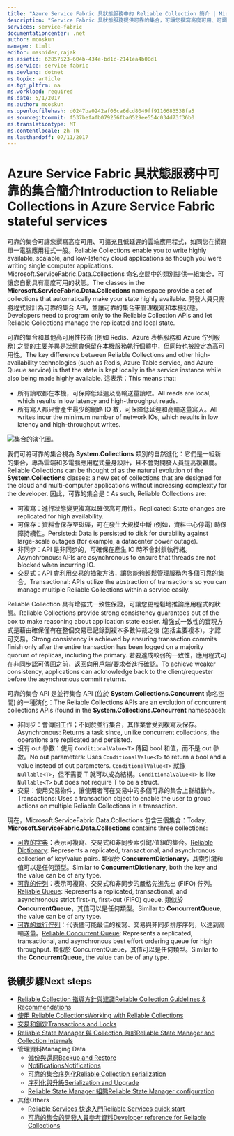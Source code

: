 ```yaml
---
title: "Azure Service Fabric 具狀態服務中的 Reliable Collection 簡介 | Microsoft Docs"
description: "Service Fabric 具狀態服務提供可靠的集合，可讓您撰寫高度可用、可調整且低延遲的雲端應用程式。"
services: service-fabric
documentationcenter: .net
author: mcoskun
manager: timlt
editor: masnider,rajak
ms.assetid: 62857523-604b-434e-bd1c-2141ea4b00d1
ms.service: service-fabric
ms.devlang: dotnet
ms.topic: article
ms.tgt_pltfrm: na
ms.workload: required
ms.date: 5/1/2017
ms.author: mcoskun
ms.openlocfilehash: d0247ba0242af05ca6dcd8049ff9116683538fa5
ms.sourcegitcommit: f537befafb079256fba0529ee554c034d73f36b0
ms.translationtype: MT
ms.contentlocale: zh-TW
ms.lasthandoff: 07/11/2017
---
```

# <a name="introduction-to-reliable-collections-in-azure-service-fabric-stateful-services"></a><span data-ttu-id="ac6e7-103">Azure Service Fabric 具狀態服務中可靠的集合簡介</span><span class="sxs-lookup"><span data-stu-id="ac6e7-103">Introduction to Reliable Collections in Azure Service Fabric stateful services</span></span>
<span data-ttu-id="ac6e7-104">可靠的集合可讓您撰寫高度可用、可擴充且低延遲的雲端應用程式，如同您在撰寫單一電腦應用程式一般。</span><span class="sxs-lookup"><span data-stu-id="ac6e7-104">Reliable Collections enable you to write highly available, scalable, and low-latency cloud applications as though you were writing single computer applications.</span></span> <span data-ttu-id="ac6e7-105">Microsoft.ServiceFabric.Data.Collections 命名空間中的類別提供一組集合，可讓您自動具有高度可用的狀態。</span><span class="sxs-lookup"><span data-stu-id="ac6e7-105">The classes in the **Microsoft.ServiceFabric.Data.Collections** namespace provide a set of collections that automatically make your state highly available.</span></span> <span data-ttu-id="ac6e7-106">開發人員只需將程式設計為可靠的集合 API，並讓可靠的集合來管理複寫和本機狀態。</span><span class="sxs-lookup"><span data-stu-id="ac6e7-106">Developers need to program only to the Reliable Collection APIs and let Reliable Collections manage the replicated and local state.</span></span>

<span data-ttu-id="ac6e7-107">可靠的集合和其他高可用性技術 (例如 Redis、Azure 表格服務和 Azure 佇列服務) 之間的主要差異是狀態會保留在本機服務執行個體中，但同時也被設定為高可用性。</span><span class="sxs-lookup"><span data-stu-id="ac6e7-107">The key difference between Reliable Collections and other high-availability technologies (such as Redis, Azure Table service, and Azure Queue service) is that the state is kept locally in the service instance while also being made highly available.</span></span> <span data-ttu-id="ac6e7-108">這表示：</span><span class="sxs-lookup"><span data-stu-id="ac6e7-108">This means that:</span></span>

* <span data-ttu-id="ac6e7-109">所有讀取都在本機，可保障低延遲及高輸送量讀取。</span><span class="sxs-lookup"><span data-stu-id="ac6e7-109">All reads are local, which results in low latency and high-throughput reads.</span></span>
* <span data-ttu-id="ac6e7-110">所有寫入都只會產生最少的網路 IO 數，可保障低延遲和高輸送量寫入。</span><span class="sxs-lookup"><span data-stu-id="ac6e7-110">All writes incur the minimum number of network IOs, which results in low latency and high-throughput writes.</span></span>

![集合的演化圖。](media/service-fabric-reliable-services-reliable-collections/ReliableCollectionsEvolution.png)

<span data-ttu-id="ac6e7-112">我們可將可靠的集合視為 **System.Collections** 類別的自然進化：它們是一組新的集合，專為雲端和多電腦應用程式量身設計，且不會對開發人員提高複雜度。</span><span class="sxs-lookup"><span data-stu-id="ac6e7-112">Reliable Collections can be thought of as the natural evolution of the **System.Collections** classes: a new set of collections that are designed for the cloud and multi-computer applications without increasing complexity for the developer.</span></span> <span data-ttu-id="ac6e7-113">因此，可靠的集合是：</span><span class="sxs-lookup"><span data-stu-id="ac6e7-113">As such, Reliable Collections are:</span></span>

* <span data-ttu-id="ac6e7-114">可複寫：進行狀態變更複寫以確保高可用性。</span><span class="sxs-lookup"><span data-stu-id="ac6e7-114">Replicated: State changes are replicated for high availability.</span></span>
* <span data-ttu-id="ac6e7-115">可保存：資料會保存至磁碟，可在發生大規模中斷 (例如，資料中心停電) 時保障持續性。</span><span class="sxs-lookup"><span data-stu-id="ac6e7-115">Persisted: Data is persisted to disk for durability against large-scale outages (for example, a datacenter power outage).</span></span>
* <span data-ttu-id="ac6e7-116">非同步：API 是非同步的，可確保在產生 IO 時不會封鎖執行緒。</span><span class="sxs-lookup"><span data-stu-id="ac6e7-116">Asynchronous: APIs are asynchronous to ensure that threads are not blocked when incurring IO.</span></span>
* <span data-ttu-id="ac6e7-117">交易式：API 會利用交易的抽象方法，讓您能夠輕鬆管理服務內多個可靠的集合。</span><span class="sxs-lookup"><span data-stu-id="ac6e7-117">Transactional: APIs utilize the abstraction of transactions so you can manage multiple Reliable Collections within a service easily.</span></span>

<span data-ttu-id="ac6e7-118">Reliable Collection 具有增強式一致性保證，可讓您更輕鬆地推論應用程式的狀態。</span><span class="sxs-lookup"><span data-stu-id="ac6e7-118">Reliable Collections provide strong consistency guarantees out of the box to make reasoning about application state easier.</span></span>
<span data-ttu-id="ac6e7-119">增強式一致性的實現方式是藉由確保僅有在整個交易已記錄到複本多數仲裁之後 (包括主要複本)，才認可交易。</span><span class="sxs-lookup"><span data-stu-id="ac6e7-119">Strong consistency is achieved by ensuring transaction commits finish only after the entire transaction has been logged on a majority quorum of replicas, including the primary.</span></span>
<span data-ttu-id="ac6e7-120">若要達成較弱的一致性，應用程式可在非同步認可傳回之前，返回向用戶端/要求者進行確認。</span><span class="sxs-lookup"><span data-stu-id="ac6e7-120">To achieve weaker consistency, applications can acknowledge back to the client/requester before the asynchronous commit returns.</span></span>

<span data-ttu-id="ac6e7-121">可靠的集合 API 是並行集合 API (位於 **System.Collections.Concurrent** 命名空間) 的一種演化：</span><span class="sxs-lookup"><span data-stu-id="ac6e7-121">The Reliable Collections APIs are an evolution of concurrent collections APIs (found in the **System.Collections.Concurrent** namespace):</span></span>

* <span data-ttu-id="ac6e7-122">非同步：會傳回工作；不同於並行集合，其作業會受到複寫及保存。</span><span class="sxs-lookup"><span data-stu-id="ac6e7-122">Asynchronous: Returns a task since, unlike concurrent collections, the operations are replicated and persisted.</span></span>
* <span data-ttu-id="ac6e7-123">沒有 out 參數：使用 `ConditionalValue<T>` 傳回 bool 和值，而不是 out 參數。</span><span class="sxs-lookup"><span data-stu-id="ac6e7-123">No out parameters: Uses `ConditionalValue<T>` to return a bool and a value instead of out parameters.</span></span> <span data-ttu-id="ac6e7-124">`ConditionalValue<T>` 就像 `Nullable<T>`，但不需要 T 就可以成為結構。</span><span class="sxs-lookup"><span data-stu-id="ac6e7-124">`ConditionalValue<T>` is like `Nullable<T>` but does not require T to be a struct.</span></span>
* <span data-ttu-id="ac6e7-125">交易：使用交易物件，讓使用者可在交易中的多個可靠的集合上群組動作。</span><span class="sxs-lookup"><span data-stu-id="ac6e7-125">Transactions: Uses a transaction object to enable the user to group actions on multiple Reliable Collections in a transaction.</span></span>

<span data-ttu-id="ac6e7-126">現在，Microsoft.ServiceFabric.Data.Collections 包含三個集合：</span><span class="sxs-lookup"><span data-stu-id="ac6e7-126">Today, **Microsoft.ServiceFabric.Data.Collections** contains three collections:</span></span>

* <span data-ttu-id="ac6e7-127">[可靠的字典](https://msdn.microsoft.com/library/azure/dn971511.aspx)：表示可複寫、交易式和非同步索引鍵/值組的集合。</span><span class="sxs-lookup"><span data-stu-id="ac6e7-127">[Reliable Dictionary](https://msdn.microsoft.com/library/azure/dn971511.aspx): Represents a replicated, transactional, and asynchronous collection of key/value pairs.</span></span> <span data-ttu-id="ac6e7-128">類似於 **ConcurrentDictionary**，其索引鍵和值可以是任何類型。</span><span class="sxs-lookup"><span data-stu-id="ac6e7-128">Similar to **ConcurrentDictionary**, both the key and the value can be of any type.</span></span>
* <span data-ttu-id="ac6e7-129">[可靠的佇列](https://msdn.microsoft.com/library/azure/dn971527.aspx)：表示可複寫、交易式和非同步的嚴格先進先出 (FIFO) 佇列。</span><span class="sxs-lookup"><span data-stu-id="ac6e7-129">[Reliable Queue](https://msdn.microsoft.com/library/azure/dn971527.aspx): Represents a replicated, transactional, and asynchronous strict first-in, first-out (FIFO) queue.</span></span> <span data-ttu-id="ac6e7-130">類似於 **ConcurrentQueue**，其值可以是任何類型。</span><span class="sxs-lookup"><span data-stu-id="ac6e7-130">Similar to **ConcurrentQueue**, the value can be of any type.</span></span>
* <span data-ttu-id="ac6e7-131">[可靠的並行佇列](service-fabric-reliable-services-reliable-concurrent-queue.md)︰代表儘可能最佳的複寫、交易與非同步排序序列，以達到高輸送量。</span><span class="sxs-lookup"><span data-stu-id="ac6e7-131">[Reliable Concurrent Queue](service-fabric-reliable-services-reliable-concurrent-queue.md): Represents a replicated, transactional, and asynchronous best effort ordering queue for high throughput.</span></span> <span data-ttu-id="ac6e7-132">類似於 ConcurrentQueue，其值可以是任何類型。</span><span class="sxs-lookup"><span data-stu-id="ac6e7-132">Similar to the **ConcurrentQueue**, the value can be of any type.</span></span>

## <a name="next-steps"></a><span data-ttu-id="ac6e7-133">後續步驟</span><span class="sxs-lookup"><span data-stu-id="ac6e7-133">Next steps</span></span>
* [<span data-ttu-id="ac6e7-134">Reliable Collection 指導方針與建議</span><span class="sxs-lookup"><span data-stu-id="ac6e7-134">Reliable Collection Guidelines & Recommendations</span></span>](service-fabric-reliable-services-reliable-collections-guidelines.md)
* [<span data-ttu-id="ac6e7-135">使用 Reliable Collections</span><span class="sxs-lookup"><span data-stu-id="ac6e7-135">Working with Reliable Collections</span></span>](service-fabric-work-with-reliable-collections.md)
* [<span data-ttu-id="ac6e7-136">交易和鎖定</span><span class="sxs-lookup"><span data-stu-id="ac6e7-136">Transactions and Locks</span></span>](service-fabric-reliable-services-reliable-collections-transactions-locks.md)
* [<span data-ttu-id="ac6e7-137">Reliable State Manager 與 Collection 內部</span><span class="sxs-lookup"><span data-stu-id="ac6e7-137">Reliable State Manager and Collection Internals</span></span>](service-fabric-reliable-services-reliable-collections-internals.md)
* <span data-ttu-id="ac6e7-138">管理資料</span><span class="sxs-lookup"><span data-stu-id="ac6e7-138">Managing Data</span></span>
  * [<span data-ttu-id="ac6e7-139">備份與還原</span><span class="sxs-lookup"><span data-stu-id="ac6e7-139">Backup and Restore</span></span>](service-fabric-reliable-services-backup-restore.md)
  * [<span data-ttu-id="ac6e7-140">Notifications</span><span class="sxs-lookup"><span data-stu-id="ac6e7-140">Notifications</span></span>](service-fabric-reliable-services-notifications.md)
  * [<span data-ttu-id="ac6e7-141">可靠的集合序列化</span><span class="sxs-lookup"><span data-stu-id="ac6e7-141">Reliable Collection serialization</span></span>](service-fabric-reliable-services-reliable-collections-serialization.md)
  * [<span data-ttu-id="ac6e7-142">序列化與升級</span><span class="sxs-lookup"><span data-stu-id="ac6e7-142">Serialization and Upgrade</span></span>](service-fabric-application-upgrade-data-serialization.md)
  * [<span data-ttu-id="ac6e7-143">Reliable State Manager 組態</span><span class="sxs-lookup"><span data-stu-id="ac6e7-143">Reliable State Manager configuration</span></span>](service-fabric-reliable-services-configuration.md)
* <span data-ttu-id="ac6e7-144">其他</span><span class="sxs-lookup"><span data-stu-id="ac6e7-144">Others</span></span>
  * [<span data-ttu-id="ac6e7-145">Reliable Services 快速入門</span><span class="sxs-lookup"><span data-stu-id="ac6e7-145">Reliable Services quick start</span></span>](service-fabric-reliable-services-quick-start.md)
  * [<span data-ttu-id="ac6e7-146">可靠的集合的開發人員參考資料</span><span class="sxs-lookup"><span data-stu-id="ac6e7-146">Developer reference for Reliable Collections</span></span>](https://msdn.microsoft.com/library/azure/microsoft.servicefabric.data.collections.aspx)
